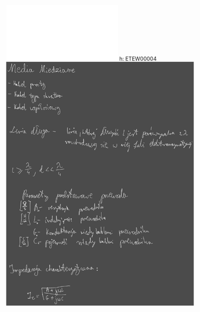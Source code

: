 ![](/Notatki/Semestr%203/Podstawy%20telekomunikacji/Wykłady/Wykład%206/PT%20-%20wykład%20nr%206b%20(BS).pdf)
h: ETEW00004
![](/Notatki/Semestr%203/Podstawy%20telekomunikacji/Wykłady/Wykład%206/Drawing%202023-11-22%2017.10.40.excalidraw.svg)